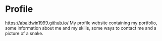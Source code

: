 # Profile
https://abaldwin1999.github.io/
My profile website containing my portfolio, some information about me and my skills, some ways to contact me and a picture of a snake.
